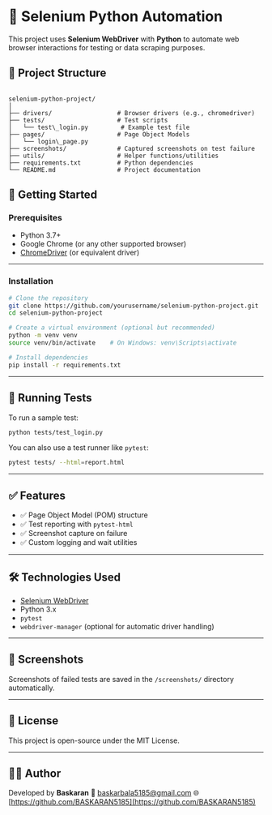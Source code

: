 # 🧪 Selenium Python Automation

This project uses **Selenium WebDriver** with **Python** to automate web browser interactions for testing or data scraping purposes.

## 📁 Project Structure

```

selenium-python-project/
│
├── drivers/                  # Browser drivers (e.g., chromedriver)
├── tests/                    # Test scripts
│   └── test\_login.py         # Example test file
├── pages/                    # Page Object Models
│   └── login\_page.py
├── screenshots/              # Captured screenshots on test failure
├── utils/                    # Helper functions/utilities
├── requirements.txt          # Python dependencies
└── README.md                 # Project documentation

````

## 🚀 Getting Started

### Prerequisites

- Python 3.7+
- Google Chrome (or any other supported browser)
- [ChromeDriver](https://sites.google.com/a/chromium.org/chromedriver/) (or equivalent driver)

---

### Installation

```bash
# Clone the repository
git clone https://github.com/yourusername/selenium-python-project.git
cd selenium-python-project

# Create a virtual environment (optional but recommended)
python -m venv venv
source venv/bin/activate    # On Windows: venv\Scripts\activate

# Install dependencies
pip install -r requirements.txt
````

---

## 🧪 Running Tests

To run a sample test:

```bash
python tests/test_login.py
```

You can also use a test runner like `pytest`:

```bash
pytest tests/ --html=report.html
```

---

## ✅ Features

* ✅ Page Object Model (POM) structure
* ✅ Test reporting with `pytest-html`
* ✅ Screenshot capture on failure
* ✅ Custom logging and wait utilities

---

## 🛠️ Technologies Used

* [Selenium WebDriver](https://www.selenium.dev/)
* Python 3.x
* `pytest`
* `webdriver-manager` (optional for automatic driver handling)

---

## 📸 Screenshots

Screenshots of failed tests are saved in the `/screenshots/` directory automatically.

---

## 📄 License

This project is open-source under the MIT License.

---

## 🙋‍♂️ Author

Developed by **Baskaran**
📧 [baskarbala5185@gmail.com](baskarbala5185@gmail.com)
🌐 [https://github.com/BASKARAN5185](https://github.com/BASKARAN5185)
